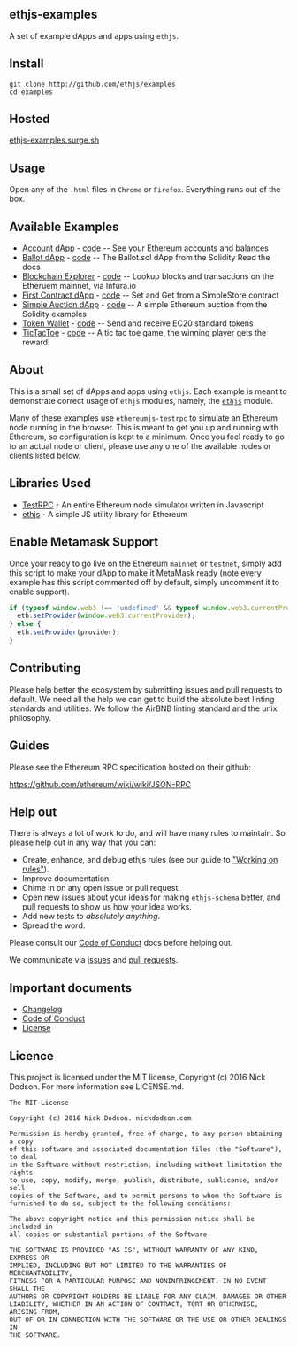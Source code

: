 ## ethjs-examples

A set of example dApps and apps using `ethjs`.

## Install

```
git clone http://github.com/ethjs/examples
cd examples
```

## Hosted

[ethjs-examples.surge.sh](http://ethjs-examples.surge.sh)

## Usage

Open any of the `.html` files in `Chrome` or `Firefox`. Everything runs out of the box.

## Available Examples

  - [Account dApp](http://ethjs-examples.surge.sh/accounts.html) - [code](./accounts.html) -- See your Ethereum accounts and balances
  - [Ballot dApp](http://ethjs-examples.surge.sh/ballot.html) - [code](./ballot.html) -- The Ballot.sol dApp from the Solidity Read the docs
  - [Blockchain Explorer](http://ethjs-examples.surge.sh/blockchain-explorer.html) - [code](./blockchain-explorer.html) -- Lookup blocks and transactions on the Etheruem mainnet, via Infura.io
  - [First Contract dApp](http://ethjs-examples.surge.sh/first-contract.html) -  [code](./first-contract.html) -- Set and Get from a SimpleStore contract
  - [Simple Auction dApp](http://ethjs-examples.surge.sh/simple-auction.html) -  [code](./simple-auction.html)  -- A simple Ethereum auction from the Solidity examples
  - [Token Wallet](http://ethjs-examples.surge.sh/token-wallet.html) -  [code](./token-wallet.html) -- Send and receive EC20 standard tokens
  - [TicTacToe](http://ethjs-examples.surge.sh/tictactoe.html) -  [code](./tictactoe.html) -- A tic tac toe game, the winning player gets the reward!

## About

This is a small set of dApps and apps using `ethjs`. Each example is meant to demonstrate correct usage of `ethjs` modules, namely, the [`ethjs`](http://github.com/ethjs/ethjs) module.

Many of these examples use `ethereumjs-testrpc` to simulate an Ethereum node running in the browser. This is meant to get you up and running with Ethereum, so configuration is kept to a minimum. Once you feel ready to go to an actual node or client, please use any one of the available nodes or clients listed below.

## Libraries Used

  - [TestRPC](http://github.com/ethereumjs/testrpc) - An entire Ethereum node simulator written in Javascript
  - [ethjs](http://github.com/ethjs/ethjs) - A simple JS utility library for Ethereum

## Enable Metamask Support

Once your ready to go live on the Ethereum `mainnet` or `testnet`, simply add this script to make your dApp to make it MetaMask ready (note every example has this script commented off by default, simply uncomment it to enable support).

```js
if (typeof window.web3 !== 'undefined' && typeof window.web3.currentProvider !== 'undefined') {
  eth.setProvider(window.web3.currentProvider);
} else {
  eth.setProvider(provider);
}
```

## Contributing

Please help better the ecosystem by submitting issues and pull requests to default. We need all the help we can get to build the absolute best linting standards and utilities. We follow the AirBNB linting standard and the unix philosophy.

## Guides

Please see the Ethereum RPC specification hosted on their github:

https://github.com/ethereum/wiki/wiki/JSON-RPC

## Help out

There is always a lot of work to do, and will have many rules to maintain. So please help out in any way that you can:

- Create, enhance, and debug ethjs rules (see our guide to ["Working on rules"](./github/CONTRIBUTING.md)).
- Improve documentation.
- Chime in on any open issue or pull request.
- Open new issues about your ideas for making `ethjs-schema` better, and pull requests to show us how your idea works.
- Add new tests to *absolutely anything*.
- Spread the word.

Please consult our [Code of Conduct](CODE_OF_CONDUCT.md) docs before helping out.

We communicate via [issues](https://github.com/ethjs/ethjs-schema/issues) and [pull requests](https://github.com/ethjs/ethjs-schema/pulls).

## Important documents

- [Changelog](CHANGELOG.md)
- [Code of Conduct](CODE_OF_CONDUCT.md)
- [License](https://raw.githubusercontent.com/ethjs/ethjs-schema/master/LICENSE)

## Licence

This project is licensed under the MIT license, Copyright (c) 2016 Nick Dodson. For more information see LICENSE.md.

```
The MIT License

Copyright (c) 2016 Nick Dodson. nickdodson.com

Permission is hereby granted, free of charge, to any person obtaining a copy
of this software and associated documentation files (the "Software"), to deal
in the Software without restriction, including without limitation the rights
to use, copy, modify, merge, publish, distribute, sublicense, and/or sell
copies of the Software, and to permit persons to whom the Software is
furnished to do so, subject to the following conditions:

The above copyright notice and this permission notice shall be included in
all copies or substantial portions of the Software.

THE SOFTWARE IS PROVIDED "AS IS", WITHOUT WARRANTY OF ANY KIND, EXPRESS OR
IMPLIED, INCLUDING BUT NOT LIMITED TO THE WARRANTIES OF MERCHANTABILITY,
FITNESS FOR A PARTICULAR PURPOSE AND NONINFRINGEMENT. IN NO EVENT SHALL THE
AUTHORS OR COPYRIGHT HOLDERS BE LIABLE FOR ANY CLAIM, DAMAGES OR OTHER
LIABILITY, WHETHER IN AN ACTION OF CONTRACT, TORT OR OTHERWISE, ARISING FROM,
OUT OF OR IN CONNECTION WITH THE SOFTWARE OR THE USE OR OTHER DEALINGS IN
THE SOFTWARE.
```
